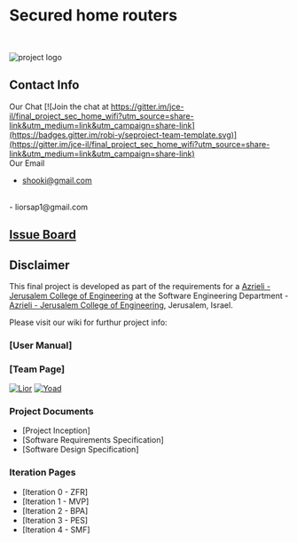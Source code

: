 # Secured home routers
<br />


![project logo](https://www.dropbox.com/s/bviuc7g39vrw10x/temp_logo.png?dl=0)


## Contact Info
Our Chat
[![Join the chat at https://gitter.im/jce-il/final_project_sec_home_wifi?utm_source=share-link&utm_medium=link&utm_campaign=share-link](https://badges.gitter.im/robi-y/seproject-team-template.svg)](https://gitter.im/jce-il/final_project_sec_home_wifi?utm_source=share-link&utm_medium=link&utm_campaign=share-link)
<br />
Our Email
- shooki@gmail.com
<br />
- liorsap1@gmail.com


## [Issue Board](https://github.com/sh00ki/JCE-Project/issues)

## Disclaimer
This final project is developed as part of the requirements for a [Azrieli - Jerusalem College of Engineering](https://github.com/jce-il/se-class/wiki) at the Software Engineering Department - [Azrieli - Jerusalem College of Engineering](http://www.jce.ac.il/), Jerusalem, Israel.

Please visit our wiki for furthur project info: 

### [User Manual]

### [Team Page]
[![Lior](https://avatars3.githubusercontent.com/u/17621187?v=3&s=80)](https://github.com/liorsap1)
[![Yoad](https://avatars3.githubusercontent.com/u/17547266?v=3&s=80)](https://github.com/sh00ki)

### Project Documents
- [Project Inception]
- [Software Requirements Specification]
- [Software Design Specification]

### Iteration Pages
- [Iteration 0 - ZFR]
- [Iteration 1 - MVP]
- [Iteration 2 - BPA]
- [Iteration 3 - PES]
- [Iteration 4 - SMF]



